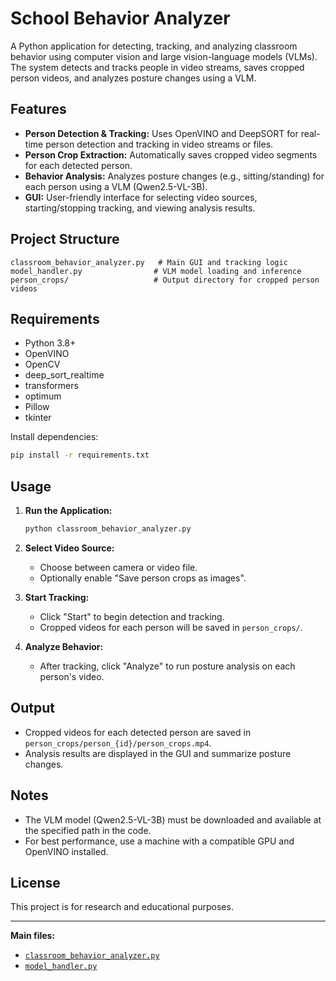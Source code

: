 # School Behavior Analyzer

A Python application for detecting, tracking, and analyzing classroom behavior using computer vision and large vision-language models (VLMs). The system detects and tracks people in video streams, saves cropped person videos, and analyzes posture changes using a VLM.

## Features

- **Person Detection & Tracking:** Uses OpenVINO and DeepSORT for real-time person detection and tracking in video streams or files.
- **Person Crop Extraction:** Automatically saves cropped video segments for each detected person.
- **Behavior Analysis:** Analyzes posture changes (e.g., sitting/standing) for each person using a VLM (Qwen2.5-VL-3B).
- **GUI:** User-friendly interface for selecting video sources, starting/stopping tracking, and viewing analysis results.

## Project Structure

```
classroom_behavior_analyzer.py   # Main GUI and tracking logic
model_handler.py                # VLM model loading and inference
person_crops/                   # Output directory for cropped person videos
```

## Requirements

- Python 3.8+
- OpenVINO
- OpenCV
- deep_sort_realtime
- transformers
- optimum
- Pillow
- tkinter

Install dependencies:
```sh
pip install -r requirements.txt
```

## Usage

1. **Run the Application:**
   ```sh
   python classroom_behavior_analyzer.py
   ```

2. **Select Video Source:**
   - Choose between camera or video file.
   - Optionally enable "Save person crops as images".

3. **Start Tracking:**
   - Click "Start" to begin detection and tracking.
   - Cropped videos for each person will be saved in `person_crops/`.

4. **Analyze Behavior:**
   - After tracking, click "Analyze" to run posture analysis on each person's video.

## Output

- Cropped videos for each detected person are saved in `person_crops/person_{id}/person_crops.mp4`.
- Analysis results are displayed in the GUI and summarize posture changes.

## Notes

- The VLM model (Qwen2.5-VL-3B) must be downloaded and available at the specified path in the code.
- For best performance, use a machine with a compatible GPU and OpenVINO installed.

## License

This project is for research and educational purposes.

---

**Main files:**
- [`classroom_behavior_analyzer.py`](classroom_behavior_analyzer.py)
- [`model_handler.py`](model_handler.py)